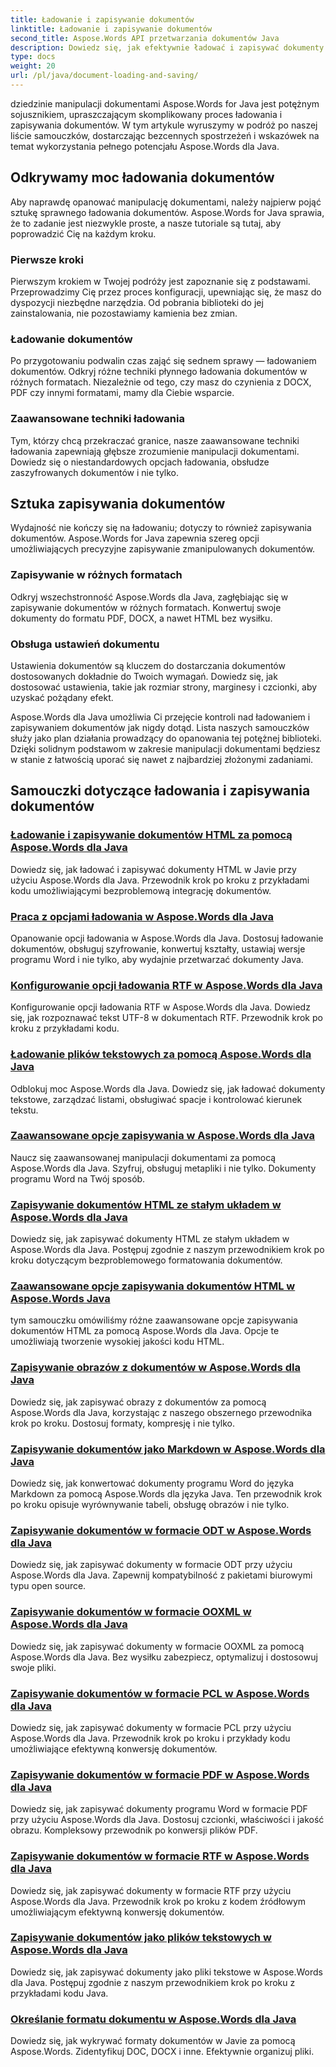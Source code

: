 ```yaml
---
title: Ładowanie i zapisywanie dokumentów
linktitle: Ładowanie i zapisywanie dokumentów
second_title: Aspose.Words API przetwarzania dokumentów Java
description: Dowiedz się, jak efektywnie ładować i zapisywać dokumenty przy użyciu Aspose.Words dla Java, z naszej obszernej listy samouczków. Opanuj z łatwością manipulację dokumentami.
type: docs
weight: 20
url: /pl/java/document-loading-and-saving/
---
```



dziedzinie manipulacji dokumentami Aspose.Words for Java jest potężnym sojusznikiem, upraszczającym skomplikowany proces ładowania i zapisywania dokumentów. W tym artykule wyruszymy w podróż po naszej liście samouczków, dostarczając bezcennych spostrzeżeń i wskazówek na temat wykorzystania pełnego potencjału Aspose.Words dla Java.

## Odkrywamy moc ładowania dokumentów

Aby naprawdę opanować manipulację dokumentami, należy najpierw pojąć sztukę sprawnego ładowania dokumentów. Aspose.Words for Java sprawia, że to zadanie jest niezwykle proste, a nasze tutoriale są tutaj, aby poprowadzić Cię na każdym kroku.

### Pierwsze kroki

Pierwszym krokiem w Twojej podróży jest zapoznanie się z podstawami. Przeprowadzimy Cię przez proces konfiguracji, upewniając się, że masz do dyspozycji niezbędne narzędzia. Od pobrania biblioteki do jej zainstalowania, nie pozostawiamy kamienia bez zmian.

### Ładowanie dokumentów

Po przygotowaniu podwalin czas zająć się sednem sprawy — ładowaniem dokumentów. Odkryj różne techniki płynnego ładowania dokumentów w różnych formatach. Niezależnie od tego, czy masz do czynienia z DOCX, PDF czy innymi formatami, mamy dla Ciebie wsparcie.

### Zaawansowane techniki ładowania

Tym, którzy chcą przekraczać granice, nasze zaawansowane techniki ładowania zapewniają głębsze zrozumienie manipulacji dokumentami. Dowiedz się o niestandardowych opcjach ładowania, obsłudze zaszyfrowanych dokumentów i nie tylko.

## Sztuka zapisywania dokumentów

Wydajność nie kończy się na ładowaniu; dotyczy to również zapisywania dokumentów. Aspose.Words for Java zapewnia szereg opcji umożliwiających precyzyjne zapisywanie zmanipulowanych dokumentów.

### Zapisywanie w różnych formatach

Odkryj wszechstronność Aspose.Words dla Java, zagłębiając się w zapisywanie dokumentów w różnych formatach. Konwertuj swoje dokumenty do formatu PDF, DOCX, a nawet HTML bez wysiłku.

### Obsługa ustawień dokumentu

Ustawienia dokumentów są kluczem do dostarczania dokumentów dostosowanych dokładnie do Twoich wymagań. Dowiedz się, jak dostosować ustawienia, takie jak rozmiar strony, marginesy i czcionki, aby uzyskać pożądany efekt.

Aspose.Words dla Java umożliwia Ci przejęcie kontroli nad ładowaniem i zapisywaniem dokumentów jak nigdy dotąd. Lista naszych samouczków służy jako plan działania prowadzący do opanowania tej potężnej biblioteki. Dzięki solidnym podstawom w zakresie manipulacji dokumentami będziesz w stanie z łatwością uporać się nawet z najbardziej złożonymi zadaniami.

## Samouczki dotyczące ładowania i zapisywania dokumentów
### [Ładowanie i zapisywanie dokumentów HTML za pomocą Aspose.Words dla Java](./loading-and-saving-html-documents/)
Dowiedz się, jak ładować i zapisywać dokumenty HTML w Javie przy użyciu Aspose.Words dla Java. Przewodnik krok po kroku z przykładami kodu umożliwiającymi bezproblemową integrację dokumentów.
### [Praca z opcjami ładowania w Aspose.Words dla Java](./using-load-options/)
Opanowanie opcji ładowania w Aspose.Words dla Java. Dostosuj ładowanie dokumentów, obsługuj szyfrowanie, konwertuj kształty, ustawiaj wersje programu Word i nie tylko, aby wydajnie przetwarzać dokumenty Java.
### [Konfigurowanie opcji ładowania RTF w Aspose.Words dla Java](./configuring-rtf-load-options/)
Konfigurowanie opcji ładowania RTF w Aspose.Words dla Java. Dowiedz się, jak rozpoznawać tekst UTF-8 w dokumentach RTF. Przewodnik krok po kroku z przykładami kodu.
### [Ładowanie plików tekstowych za pomocą Aspose.Words dla Java](./loading-text-files/)
Odblokuj moc Aspose.Words dla Java. Dowiedz się, jak ładować dokumenty tekstowe, zarządzać listami, obsługiwać spacje i kontrolować kierunek tekstu.
### [Zaawansowane opcje zapisywania w Aspose.Words dla Java](./advance-saving-options/)
Naucz się zaawansowanej manipulacji dokumentami za pomocą Aspose.Words dla Java. Szyfruj, obsługuj metapliki i nie tylko. Dokumenty programu Word na Twój sposób.
### [Zapisywanie dokumentów HTML ze stałym układem w Aspose.Words dla Java](./saving-html-documents-with-fixed-layout/)
Dowiedz się, jak zapisywać dokumenty HTML ze stałym układem w Aspose.Words dla Java. Postępuj zgodnie z naszym przewodnikiem krok po kroku dotyczącym bezproblemowego formatowania dokumentów.
### [Zaawansowane opcje zapisywania dokumentów HTML w Aspose.Words Java](./advance-html-documents-saving-options/)
tym samouczku omówiliśmy różne zaawansowane opcje zapisywania dokumentów HTML za pomocą Aspose.Words dla Java. Opcje te umożliwiają tworzenie wysokiej jakości kodu HTML.
### [Zapisywanie obrazów z dokumentów w Aspose.Words dla Java](./saving-images-from-documents/)
Dowiedz się, jak zapisywać obrazy z dokumentów za pomocą Aspose.Words dla Java, korzystając z naszego obszernego przewodnika krok po kroku. Dostosuj formaty, kompresję i nie tylko.
### [Zapisywanie dokumentów jako Markdown w Aspose.Words dla Java](./saving-documents-as-markdown/)
Dowiedz się, jak konwertować dokumenty programu Word do języka Markdown za pomocą Aspose.Words dla języka Java. Ten przewodnik krok po kroku opisuje wyrównywanie tabeli, obsługę obrazów i nie tylko.
### [Zapisywanie dokumentów w formacie ODT w Aspose.Words dla Java](./saving-documents-as-odt-format/)
Dowiedz się, jak zapisywać dokumenty w formacie ODT przy użyciu Aspose.Words dla Java. Zapewnij kompatybilność z pakietami biurowymi typu open source. 
### [Zapisywanie dokumentów w formacie OOXML w Aspose.Words dla Java](./saving-documents-as-ooxml-format/)
Dowiedz się, jak zapisywać dokumenty w formacie OOXML za pomocą Aspose.Words dla Java. Bez wysiłku zabezpiecz, optymalizuj i dostosowuj swoje pliki. 
### [Zapisywanie dokumentów w formacie PCL w Aspose.Words dla Java](./saving-documents-as-pcl-format/)
Dowiedz się, jak zapisywać dokumenty w formacie PCL przy użyciu Aspose.Words dla Java. Przewodnik krok po kroku i przykłady kodu umożliwiające efektywną konwersję dokumentów.
### [Zapisywanie dokumentów w formacie PDF w Aspose.Words dla Java](./saving-documents-as-pdf/)
Dowiedz się, jak zapisywać dokumenty programu Word w formacie PDF przy użyciu Aspose.Words dla Java. Dostosuj czcionki, właściwości i jakość obrazu. Kompleksowy przewodnik po konwersji plików PDF.
### [Zapisywanie dokumentów w formacie RTF w Aspose.Words dla Java](./saving-documents-as-rtf-format/)
Dowiedz się, jak zapisywać dokumenty w formacie RTF przy użyciu Aspose.Words dla Java. Przewodnik krok po kroku z kodem źródłowym umożliwiającym efektywną konwersję dokumentów.
### [Zapisywanie dokumentów jako plików tekstowych w Aspose.Words dla Java](./saving-documents-as-text-files/)
Dowiedz się, jak zapisywać dokumenty jako pliki tekstowe w Aspose.Words dla Java. Postępuj zgodnie z naszym przewodnikiem krok po kroku z przykładami kodu Java.
### [Określanie formatu dokumentu w Aspose.Words dla Java](./determining-document-format/)
Dowiedz się, jak wykrywać formaty dokumentów w Javie za pomocą Aspose.Words. Zidentyfikuj DOC, DOCX i inne. Efektywnie organizuj pliki.